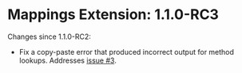 # Mappings Extension: 1.1.0-RC3

Changes since 1.1.0-RC2:

* Fix a copy-paste error that produced incorrect output for method lookups.
  Addresses [issue #3](https://github.com/Kord-Extensions/ext-mappings/issues/3).
